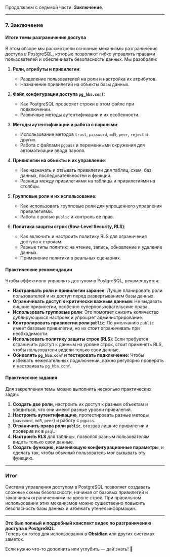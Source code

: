 Продолжаем с седьмой части: **Заключение**.

---

### 7. Заключение

#### Итоги темы разграничения доступа

В этом обзоре мы рассмотрели основные механизмы разграничения доступа в PostgreSQL, которые позволяют гибко управлять правами пользователей и обеспечивать безопасность данных. Мы разобрали:

1. **Роли, атрибуты и привилегии**:
    
    - Разделение пользователей на роли и настройка их атрибутов.
    - Назначение привилегий на объекты базы данных.
2. **Файл конфигурации доступа `pg_hba.conf`**:
    
    - Как PostgreSQL проверяет строки в этом файле при подключении.
    - Различные методы аутентификации и их особенности.
3. **Методы аутентификации и работа с паролями**:
    
    - Использование методов `trust`, `password`, `md5`, `peer`, `reject` и других.
    - Работа с файлами `pgpass` и переменными окружения для автоматизации ввода пароля.
4. **Привилегии на объекты и их управление**:
    
    - Как назначать и отзывать привилегии для таблиц, схем, баз данных, последовательностей и функций.
    - Разница между привилегиями на таблицы и привилегиями на столбцы.
5. **Групповые роли и их использование**:
    
    - Как использовать групповые роли для упрощенного управления привилегиями.
    - Работа с ролью `public` и контроль ее прав.
6. **Политика защиты строк (Row-Level Security, RLS)**:
    
    - Как включить и настроить политику RLS для ограничения доступа к строкам.
    - Разные типы политик: на чтение, запись, обновление и удаление данных.
    - Применение политики в реальных сценариях.

#### Практические рекомендации

Чтобы эффективно управлять доступом в PostgreSQL, рекомендуется:

- **Настраивать роли и привилегии заранее**: Лучше планировать роли пользователей и их доступ перед развертыванием базы данных.
- **Ограничивать доступ к критически важным данным**: Не выдавать лишние привилегии, особенно суперпользовательские права.
- **Использовать групповые роли**: Это помогает снизить количество дублирующихся настроек и упрощает администрирование.
- **Контролировать привилегии роли `public`**: По умолчанию `public` имеет базовые привилегии, но их стоит ограничивать при необходимости.
- **Использовать политику защиты строк (RLS)**: Если требуется ограничить доступ к данным на уровне строк, стоит применять RLS, чтобы пользователи видели только свои данные.
- **Обновлять `pg_hba.conf` и тестировать подключение**: Чтобы избежать нежелательных подключений, важно регулярно проверять и настраивать `pg_hba.conf`.

#### Практические задания

Для закрепления темы можно выполнить несколько практических задач:

1. **Создать две роли**, настроить их доступ к разным объектам и убедиться, что они имеют разные уровни привилегий.
2. **Настроить аутентификацию**, протестировать разные методы (`password`, `md5`, `peer`) и работу с `pgpass`.
3. **Ограничить права роли `public`**, отозвав лишние привилегии и проверив их в `psql`.
4. **Настроить RLS** для таблицы, позволяя разным пользователям видеть только свои данные.
5. **Создать функцию, изменяющую конфигурационные параметры**, и сделать так, чтобы обычный пользователь мог вызывать эту функцию.

---

### Итог

Система управления доступом в PostgreSQL позволяет создавать сложные схемы безопасности, начиная от базовых привилегий и заканчивая ограничениями на уровне строк. При правильном использовании этих механизмов можно существенно повысить безопасность базы данных и избежать утечек информации.

---

**Это был полный и подробный конспект видео по разграничению доступа в PostgreSQL.**  
Теперь он готов для использования в **Obsidian** или других системах заметок.

Если нужно что-то дополнить или углубить — дай знать! 🚀